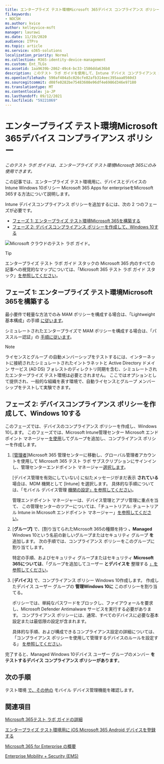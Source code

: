 ```yaml
---
title: エンタープライズ テスト環境Microsoft 365デバイス コンプライアンス ポリシー
f1.keywords:
- NOCSH
ms.author: kvice
author: kelleyvice-msft
manager: laurawi
ms.date: 11/19/2020
audience: ITPro
ms.topic: article
ms.service: o365-solutions
localization_priority: Normal
ms.collection: M365-identity-device-management
ms.custom: Ent_TLGs
ms.assetid: 1aa9639b-2862-49c4-bc33-1586dda636b8
description: このテスト ラボ ガイドを使用して、Intune デバイス コンプライアンス ポリシーをエンタープライズ テスト環境Microsoft 365に追加します。
ms.openlocfilehash: 590af404a5c026cfe82afb314eec395aaa0560d3
ms.sourcegitcommit: d08fe0282be75483608e96df4e6986d346e97180
ms.translationtype: MT
ms.contentlocale: ja-JP
ms.lasthandoff: 09/12/2021
ms.locfileid: "59221069"
---
```

# <a name="device-compliance-policies-for-your-microsoft-365-for-enterprise-test-environment"></a>エンタープライズ テスト環境Microsoft 365デバイス コンプライアンス ポリシー

*このテスト ラボ ガイドは、エンタープライズ テスト環境Microsoft 365にのみ使用できます。*

この記事では、エンタープライズ テスト環境用に、デバイスとデバイスの Intune Windows 10ポリシー Microsoft 365 Apps for enterpriseをMicrosoft 365する方法について説明します。

Intune デバイスコンプライアンス ポリシーを追加するには、次の 2 つのフェーズが必要です。
- [フェーズ 1: エンタープライズ テスト環境Microsoft 365を構築する](#phase-1-build-out-your-microsoft-365-for-enterprise-test-environment)
- [フェーズ 2: デバイスコンプライアンス ポリシーを作成して、Windows 10する](#phase-2-create-a-device-compliance-policy-for-windows-10-devices)

![Microsoft クラウドのテスト ラボ ガイド。](../media/m365-enterprise-test-lab-guides/cloud-tlg-icon.png)

> [!TIP]
> エンタープライズ テスト ラボ ガイド スタックの Microsoft 365 内のすべての記事への視覚的なマップについては、「Microsoft 365 テスト ラボ ガイド スタック」[を参照してください](../downloads/Microsoft365EnterpriseTLGStack.pdf)。

## <a name="phase-1-build-out-your-microsoft-365-for-enterprise-test-environment"></a>フェーズ 1: エンタープライズ テスト環境Microsoft 365を構築する

最小要件で軽量な方法でのみ MAM ポリシーを構成する場合は、「Lightweight 基本構成」の手順 [に従います](lightweight-base-configuration-microsoft-365-enterprise.md)。
  
シミュレートされたエンタープライズで MAM ポリシーを構成する場合は、「パススルー認証」の [手順に従います](pass-through-auth-m365-ent-test-environment.md)。
  
> [!NOTE]
> ライセンスとグループ の自動メンバーシップをテストするには、インターネットに接続されたシミュレートされたイントラネットと Active Directory ドメイン サービス (AD DS) フォレストのディレクトリ同期を含む、シミュレートされたエンタープライズ テスト環境は必要とされません。 ここではオプションとして提供され、一般的な組織を表す環境で、自動ライセンスとグループ メンバーシップをテストして実験できます。
>  

## <a name="phase-2-create-a-device-compliance-policy-for-windows-10-devices"></a>フェーズ 2: デバイスコンプライアンス ポリシーを作成して、Windows 10する

このフェーズでは、デバイスのコンプライアンス ポリシーを作成し、Windows 10します。 このフェーズでは、Microsoft Intune管理センター Microsoft エンドポイント マネージャー[を使用](https://go.microsoft.com/fwlink/?linkid=2109431)してグループを追加し、コンプライアンス ポリシーを作成します。

1. [[管理者]](https://admin.microsoft.com)Microsoft 365 管理センターに移動し、グローバル管理者アカウントを使用して Microsoft 365 テスト ラボ サブスクリプションにサインインし、管理センターエンドポイント マネージャー<a href="https://go.microsoft.com/fwlink/?linkid=2109431" target="_blank">選択します</a>。

    [デバイス管理を有効にしていない] に似たメッセージがまだ表示 **されている** 場合は、MDM 機関として [Intune] を選択します。 具体的な手順については、「モバイル デバイス管理 [機関の設定」を参照してください](/mem/intune/fundamentals/mdm-authority-set)。

    管理エンドポイント マネージャーは、デバイス管理とアプリ管理に重点を当て、 この管理センターのツアーについては、「チュートリアル: チュートリアル Intune in Microsoft エンドポイント マネージャー」[を参照してください](/mem/intune/fundamentals/tutorial-walkthrough-endpoint-manager)。

2. [**グループ]** で、[割り当てられたMicrosoft 365の種類を持つ **、Managed** Windows 10という名前の新しいグループまたはセキュリティ グループ **を** 追加します。 次の手順では、コンプライアンス ポリシーをこのグループに割り当てします。 

    特定の手順、およびセキュリティ グループまたはセキュリティ **Microsoft 365については**、「グループを追加してユーザー **とデバイスを** 整理する [」を参照してください](/mem/intune/fundamentals/groups-add)。

3. [**デバイス]** で、コンプライアンス ポリシー Windows 10作成します。 作成したデバイス ユーザー グループの **管理Windows 10に** このポリシーを割り当てる。

    ポリシーでは、単純なパスワードをブロックし、ファイアウォールを要求し、Microsoft Defender Antimalware サービスを実行する必要があります。 コンプライアンス ポリシーには、通常、すべてのデバイスに必要な基本設定または最低限の設定が含まれます。

    具体的な手順、および構成できるコンプライアンス設定の詳細については、「コンプライアンス ポリシーを使用して管理するデバイスのルールを設定する」 [を参照してください](/mem/intune/protect/device-compliance-get-started)。

完了すると、Managed Windows 10デバイス ユーザー グループのメンバー **をテストするデバイス コンプライアンス ポリシーがあります**。
  
## <a name="next-step"></a>次の手順

テスト環境 [で、その他の](m365-enterprise-test-lab-guides.md#mobile-device-management) モバイル デバイス管理機能を確認します。

## <a name="see-also"></a>関連項目

[Microsoft 365テスト ラボ ガイドの詳細](m365-enterprise-test-lab-guides.md)
  
[エンタープライズ テスト環境用に iOS Microsoft 365 Android デバイスを登録する](enroll-ios-and-android-devices-in-your-microsoft-enterprise-365-dev-test-environ.md)
  
[Microsoft 365 for Enterprise の概要](microsoft-365-overview.md)

[Enterprise Mobility + Security (EMS)](https://www.microsoft.com/cloud-platform/enterprise-mobility-security)
